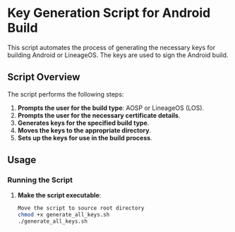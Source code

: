 # Key Generation Script for Android Build

This script automates the process of generating the necessary keys for building Android or LineageOS. The keys are used to sign the Android build.

## Script Overview

The script performs the following steps:

1. **Prompts the user for the build type**: AOSP or LineageOS (LOS).
2. **Prompts the user for the necessary certificate details**.
3. **Generates keys for the specified build type**.
4. **Moves the keys to the appropriate directory**.
5. **Sets up the keys for use in the build process**.

## Usage

### Running the Script

1. **Make the script executable**:
   ```sh
   Move the script to source root directory
   chmod +x generate_all_keys.sh
   ./generate_all_keys.sh
